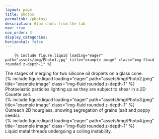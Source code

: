 ```yaml
---
layout: page
title: photos
permalink: /photos/
description: Glam shots from the lab
nav: true
nav_order: 3
display_categories: 
horizontal: false
---
```


<!-- pages/projects.md -->

        {% include figure.liquid loading="eager" path="assets/img/Photo1.jpg" title="example image" class="img-fluid rounded z-depth-1" %}
<div class="caption">
    The stages of merging for two silicone oil droplets on a glass cone.
</div>
        {% include figure.liquid loading="eager" path="assets/img/Photo2.jpeg" title="example image" class="img-fluid rounded z-depth-1" %}
 <div class="caption">
    Photoelastic particles lighting up as they are subject to shear in a 2D Couette cell.
</div>  
        {% include figure.liquid loading="eager" path="assets/img/Photo3.jpeg" title="example image" class="img-fluid rounded z-depth-1" %}
 <div class="caption">
    Outreach 2D hourglass, showing segregation of grains (salt and poppy seeds).
</div>  

</div>  
        {% include figure.liquid loading="eager" path="assets/img/Photo4.jpeg" title="example image" class="img-fluid rounded z-depth-1" %}
 <div class="caption">
    Liquid metal threads undergoing a coiling instability.
</div>  